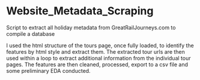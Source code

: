 # Website_Metadata_Scraping
Script to extract all holiday metadata from GreatRailJourneys.com to compile a database

I used the html structure of the tours page, once fully loaded, to identify the features by html style and extract them. The extracted tour urls are then used within a loop to extract additional information from the individual tour pages.
The features are then cleaned, processed, export to a csv file and some preliminary EDA conducted.
